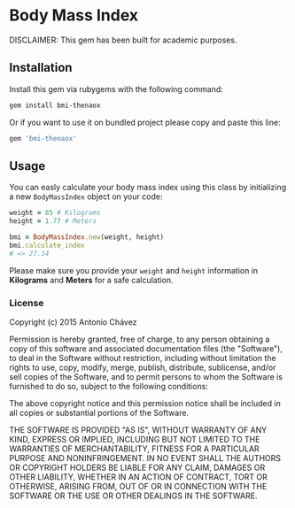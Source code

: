 # Body Mass Index

DISCLAIMER: This gem has been built for academic purposes.

## Installation

Install this gem via rubygems with the following command:

```bash
gem install bmi-thenaox
```

Or if you want to use it on bundled project please copy and paste this line:

```ruby
gem 'bmi-thenaox'
```

## Usage

You can easly calculate your body mass index using this
class by initializing a new `BodyMassIndex` object on your code:

```ruby
weight = 85 # Kilograms
height = 1.77 # Meters

bmi = BodyMassIndex.new(weight, height)
bmi.calculate_index
# => 27.14
```

Please make sure you provide your `weight` and `height` information
in **Kilograms** and **Meters** for a safe calculation.

### License

Copyright (c) 2015 Antonio Chávez

Permission is hereby granted, free of charge, to any person obtaining a copy
of this software and associated documentation files (the "Software"), to deal
in the Software without restriction, including without limitation the rights
to use, copy, modify, merge, publish, distribute, sublicense, and/or sell
copies of the Software, and to permit persons to whom the Software is
furnished to do so, subject to the following conditions:

The above copyright notice and this permission notice shall be included in
all copies or substantial portions of the Software.

THE SOFTWARE IS PROVIDED "AS IS", WITHOUT WARRANTY OF ANY KIND, EXPRESS OR
IMPLIED, INCLUDING BUT NOT LIMITED TO THE WARRANTIES OF MERCHANTABILITY,
FITNESS FOR A PARTICULAR PURPOSE AND NONINFRINGEMENT.  IN NO EVENT SHALL THE
AUTHORS OR COPYRIGHT HOLDERS BE LIABLE FOR ANY CLAIM, DAMAGES OR OTHER
LIABILITY, WHETHER IN AN ACTION OF CONTRACT, TORT OR OTHERWISE, ARISING FROM,
OUT OF OR IN CONNECTION WITH THE SOFTWARE OR THE USE OR OTHER DEALINGS IN
THE SOFTWARE.
